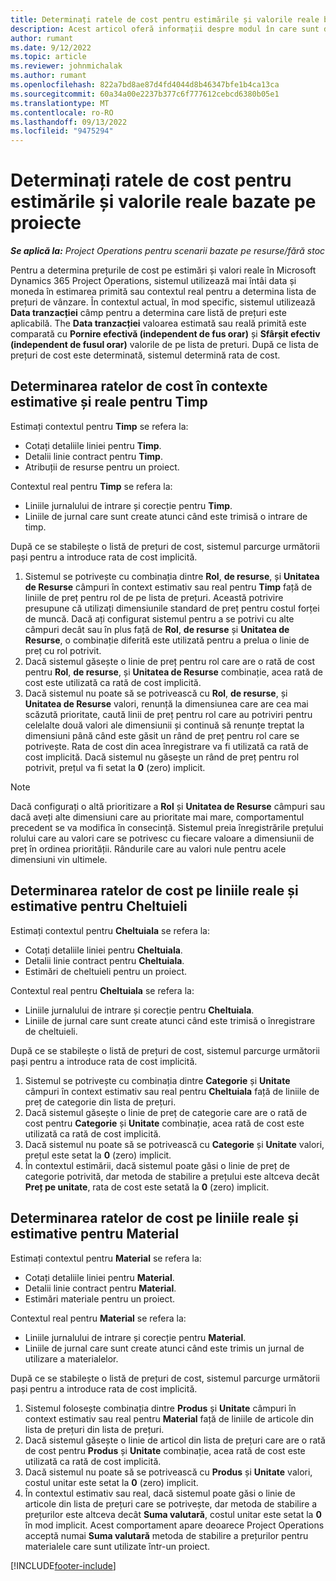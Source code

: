 ```yaml
---
title: Determinați ratele de cost pentru estimările și valorile reale bazate pe proiecte
description: Acest articol oferă informații despre modul în care sunt determinate ratele de cost pentru estimările și valorile reale bazate pe proiecte.
author: rumant
ms.date: 9/12/2022
ms.topic: article
ms.reviewer: johnmichalak
ms.author: rumant
ms.openlocfilehash: 822a7bd8ae87d4fd4044d8b46347bfe1b4ca13ca
ms.sourcegitcommit: 60a34a00e2237b377c6f777612cebcd6380b05e1
ms.translationtype: MT
ms.contentlocale: ro-RO
ms.lasthandoff: 09/13/2022
ms.locfileid: "9475294"
---
```

# <a name="determine-cost-rates-for-project-based-estimates-and-actuals"></a>Determinați ratele de cost pentru estimările și valorile reale bazate pe proiecte

_**Se aplică la:** Project Operations pentru scenarii bazate pe resurse/fără stoc_

Pentru a determina prețurile de cost pe estimări și valori reale în Microsoft Dynamics 365 Project Operations, sistemul utilizează mai întâi data și moneda în estimarea primită sau contextul real pentru a determina lista de prețuri de vânzare. În contextul actual, în mod specific, sistemul utilizează **Data tranzacției** câmp pentru a determina care listă de prețuri este aplicabilă. The **Data tranzacției** valoarea estimată sau reală primită este comparată cu **Pornire efectivă (independent de fus orar)** și **Sfârșit efectiv (independent de fusul orar)** valorile de pe lista de preturi. După ce lista de prețuri de cost este determinată, sistemul determină rata de cost.

## <a name="determining-cost-rates-in-estimate-and-actual-contexts-for-time"></a>Determinarea ratelor de cost în contexte estimative și reale pentru Timp

Estimați contextul pentru **Timp** se refera la:

- Cotați detaliile liniei pentru **Timp**.
- Detalii linie contract pentru **Timp**.
- Atribuții de resurse pentru un proiect.

Contextul real pentru **Timp** se refera la:

- Liniile jurnalului de intrare și corecție pentru **Timp**.
- Liniile de jurnal care sunt create atunci când este trimisă o intrare de timp.

După ce se stabilește o listă de prețuri de cost, sistemul parcurge următorii pași pentru a introduce rata de cost implicită.

1. Sistemul se potrivește cu combinația dintre **Rol**, **de resurse**, și **Unitatea de Resurse** câmpuri în context estimativ sau real pentru **Timp** față de liniile de preț pentru rol de pe lista de prețuri. Această potrivire presupune că utilizați dimensiunile standard de preț pentru costul forței de muncă. Dacă ați configurat sistemul pentru a se potrivi cu alte câmpuri decât sau în plus față de **Rol**, **de resurse** și **Unitatea de Resurse**, o combinație diferită este utilizată pentru a prelua o linie de preț cu rol potrivit.
1. Dacă sistemul găsește o linie de preț pentru rol care are o rată de cost pentru **Rol**, **de resurse**, și **Unitatea de Resurse** combinație, acea rată de cost este utilizată ca rată de cost implicită.
1. Dacă sistemul nu poate să se potrivească cu **Rol**, **de resurse**, și **Unitatea de Resurse** valori, renunță la dimensiunea care are cea mai scăzută prioritate, caută linii de preț pentru rol care au potriviri pentru celelalte două valori ale dimensiunii și continuă să renunțe treptat la dimensiuni până când este găsit un rând de preț pentru rol care se potrivește. Rata de cost din acea înregistrare va fi utilizată ca rată de cost implicită. Dacă sistemul nu găsește un rând de preț pentru rol potrivit, prețul va fi setat la **0** (zero) implicit.

> [!NOTE]
> Dacă configurați o altă prioritizare a **Rol** și **Unitatea de Resurse** câmpuri sau dacă aveți alte dimensiuni care au prioritate mai mare, comportamentul precedent se va modifica în consecință. Sistemul preia înregistrările prețului rolului care au valori care se potrivesc cu fiecare valoare a dimensiunii de preț în ordinea priorității. Rândurile care au valori nule pentru acele dimensiuni vin ultimele.

## <a name="determining-cost-rates-on-actual-and-estimate-lines-for-expense"></a>Determinarea ratelor de cost pe liniile reale și estimative pentru Cheltuieli

Estimați contextul pentru **Cheltuiala** se refera la:

- Cotați detaliile liniei pentru **Cheltuiala**.
- Detalii linie contract pentru **Cheltuiala**.
- Estimări de cheltuieli pentru un proiect.

Contextul real pentru **Cheltuiala** se refera la:

- Liniile jurnalului de intrare și corecție pentru **Cheltuiala**.
- Liniile de jurnal care sunt create atunci când este trimisă o înregistrare de cheltuieli.

După ce se stabilește o listă de prețuri de cost, sistemul parcurge următorii pași pentru a introduce rata de cost implicită.

1. Sistemul se potrivește cu combinația dintre **Categorie** și **Unitate** câmpuri în context estimativ sau real pentru **Cheltuiala** față de liniile de preț de categorie din lista de prețuri.
1. Dacă sistemul găsește o linie de preț de categorie care are o rată de cost pentru **Categorie** și **Unitate** combinație, acea rată de cost este utilizată ca rată de cost implicită.
1. Dacă sistemul nu poate să se potrivească cu **Categorie** și **Unitate** valori, prețul este setat la **0** (zero) implicit.
1. În contextul estimării, dacă sistemul poate găsi o linie de preț de categorie potrivită, dar metoda de stabilire a prețului este altceva decât **Preț pe unitate**, rata de cost este setată la **0** (zero) implicit.

## <a name="determining-cost-rates-on-actual-and-estimate-lines-for-material"></a>Determinarea ratelor de cost pe liniile reale și estimative pentru Material

Estimați contextul pentru **Material** se refera la:

- Cotați detaliile liniei pentru **Material**.
- Detalii linie contract pentru **Material**.
- Estimări materiale pentru un proiect.

Contextul real pentru **Material** se refera la:

- Liniile jurnalului de intrare și corecție pentru **Material**.
- Liniile de jurnal care sunt create atunci când este trimis un jurnal de utilizare a materialelor.

După ce se stabilește o listă de prețuri de cost, sistemul parcurge următorii pași pentru a introduce rata de cost implicită.

1. Sistemul folosește combinația dintre **Produs** și **Unitate** câmpuri în context estimativ sau real pentru **Material** față de liniile de articole din lista de prețuri din lista de prețuri.
1. Dacă sistemul găsește o linie de articol din lista de prețuri care are o rată de cost pentru **Produs** și **Unitate** combinație, acea rată de cost este utilizată ca rată de cost implicită.
1. Dacă sistemul nu poate să se potrivească cu **Produs** și **Unitate** valori, costul unitar este setat la **0** (zero) implicit.
1. În contextul estimativ sau real, dacă sistemul poate găsi o linie de articole din lista de prețuri care se potrivește, dar metoda de stabilire a prețurilor este altceva decât **Suma valutară**, costul unitar este setat la **0** în mod implicit. Acest comportament apare deoarece Project Operations acceptă numai **Suma valutară** metoda de stabilire a prețurilor pentru materialele care sunt utilizate într-un proiect.

[!INCLUDE[footer-include](../includes/footer-banner.md)]
